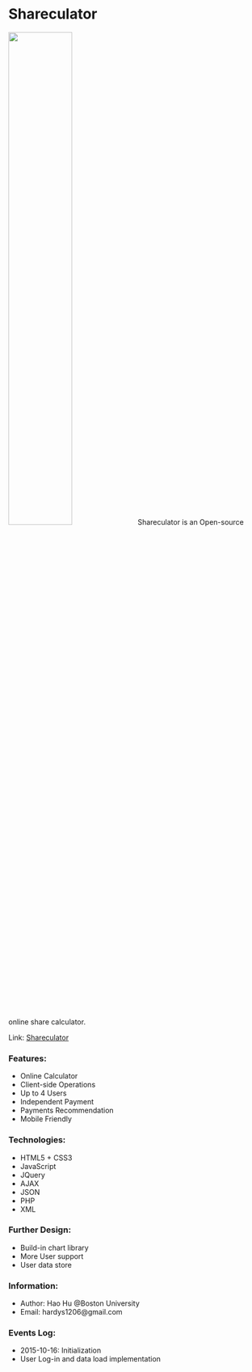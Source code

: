 # Shareculator
<img src="hhao.hostei.com/shareculator/pic/logo.png" style="width:50%; height:50%"/>
Shareculator is an Open-source online share calculator.
<p>Link: <a href="http://hhao.hostei.com/shareculator/index.html" target="_blank">Shareculator</a></p>

<h3>Features: </h3>
  <ul>
    <li>Online Calculator</li>
    <li>Client-side Operations</li>
    <li>Up to 4 Users</li>
    <li>Independent Payment</li>
    <li>Payments Recommendation</li>
    <li>Mobile Friendly</li>
  </ul>

<h3>Technologies: </h3>
  <ul>
    <li>HTML5 + CSS3</li>
    <li>JavaScript</li>
    <li>JQuery</li>
    <li>AJAX</li>
    <li>JSON</li>
    <li>PHP</li>
    <li>XML</li>
  </ul>

<h3>Further Design: </h3>
  <ul>
    <li>Build-in chart library</li>
    <li>More User support</li>
    <li>User data store</li>
  </ul>


<h3>Information: </h3>
  <ul>
    <li>Author: Hao Hu @Boston University</li>
    <li>Email:  hardys1206@gmail.com</li>
  </ul>

<h3>Events Log:</h3>
  <ul>
    <li>2015-10-16: Initialization</li>
    <li>User Log-in and data load implementation</li>
  </ul>
